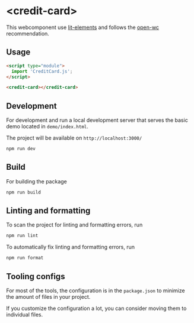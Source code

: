 # \<credit-card>

This webcomponent use [lit-elements](https://lit.dev/) and follows the [open-wc](https://github.com/open-wc/open-wc) recommendation.

## Usage

```html
<script type="module">
  import 'CreditCard.js';
</script>

<credit-card></credit-card>
```
## Development

For development and run a local development server that serves the basic demo located in `demo/index.html`.

The project will be available on `http://localhost:3000/`

```bash
npm run dev
```

## Build

For building the package

```bash
npm run build
```

## Linting and formatting

To scan the project for linting and formatting errors, run

```bash
npm run lint
```

To automatically fix linting and formatting errors, run

```bash
npm run format
```

## Tooling configs

For most of the tools, the configuration is in the `package.json` to minimize the amount of files in your project.

If you customize the configuration a lot, you can consider moving them to individual files.



